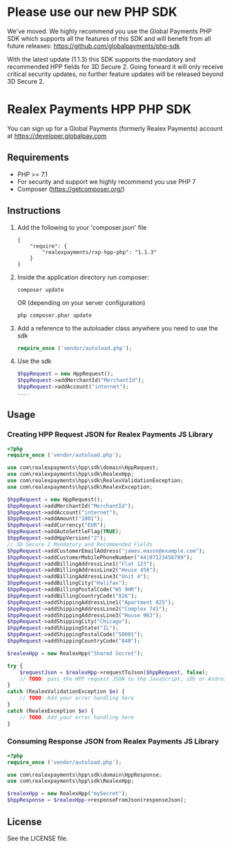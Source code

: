 # Please use our new PHP SDK
We've moved. We highly recommend you use the Global Payments PHP SDK
which supports all the features of this SDK and will benefit from all future releases:
https://github.com/globalpayments/php-sdk

With the latest update (1.1.3) this SDK supports the mandatory and recommended HPP fields for 3D Secure 2. Going forward it will only receive critical security updates, no further feature updates will be released beyond 3D Secure 2.

# Realex Payments HPP PHP SDK
You can sign up for a Global Payments (formerly Realex Payments) account at https://developer.globalpay.com

## Requirements ##
- PHP >= 7.1
- For security and support we highly recommend you use PHP 7
- Composer (https://getcomposer.org/)

## Instructions ##

1. Add the following to your 'composer.json' file

    ```
    {
        "require": {
            "realexpayments/rxp-hpp-php": "1.1.3"
        }    
    }
    ```

2. Inside the application directory run composer:

    ```
    composer update
    ```

    OR (depending on your server configuration)

    ```
    php composer.phar update
    ```

3. Add a reference to the autoloader class anywhere you need to use the sdk

    ```php
    require_once ('vendor/autoload.php');
    ```

4. Use the sdk <br/>

    ```php
    $hppRequest = new HppRequest(); 
    $hppRequest->addMerchantId("MerchantId");
    $hppRequest->addAccount("internet");
    ....
	```

## Usage

### Creating HPP Request JSON for Realex Payments JS Library

```php
<?php
require_once ('vendor/autoload.php');

use com\realexpayments\hpp\sdk\domain\HppRequest;
use com\realexpayments\hpp\sdk\RealexHpp;
use com\realexpayments\hpp\sdk\RealexValidationException;
use com\realexpayments\hpp\sdk\RealexException;

$hppRequest = new HppRequest(); 
$hppRequest->addMerchantId("MerchantId");
$hppRequest->addAccount("internet");
$hppRequest->addAmount("1001");
$hppRequest->addCurrency("EUR");
$hppRequest->addAutoSettleFlag(TRUE);
$hppRequest->addHppVersion("2");
// 3D Secure 2 Mandatory and Recommended Fields
$hppRequest->addCustomerEmailAddress("james.mason@example.com");
$hppRequest->addCustomerMobilePhoneNumber("44|07123456789");
$hppRequest->addBillingAddressLine1("Flat 123");
$hppRequest->addBillingAddressLine2("House 456");
$hppRequest->addBillingAddressLine3("Unit 4");
$hppRequest->addBillingCity("Halifax");
$hppRequest->addBillingPostalCode("W5 9HR");
$hppRequest->addBillingCountryCode("826");
$hppRequest->addShippingAddressLine1("Apartment 825");
$hppRequest->addShippingAddressLine2("Complex 741");
$hppRequest->addShippingAddressLine3("House 963");
$hppRequest->addShippingCity("Chicago");
$hppRequest->addShippingState("IL");
$hppRequest->addShippingPostalCode("50001");
$hppRequest->addShippingCountryCode("840");

$realexHpp = new RealexHpp("Shared Secret");

try {
    $requestJson = $realexHpp->requestToJson($hppRequest, false);
    // TODO: pass the HPP request JSON to the JavaScript, iOS or Android Library
}
catch (RealexValidationException $e) {
    // TODO: Add your error handling here
}
catch (RealexException $e) {
    // TODO: Add your error handling here
}
```

### Consuming Response JSON from Realex Payments JS Library

```php
<?php
require_once ('vendor/autoload.php');

use com\realexpayments\hpp\sdk\domain\HppResponse;
use com\realexpayments\hpp\sdk\RealexHpp;

$realexHpp = new RealexHpp("mySecret");
$hppResponse = $realexHpp->responseFromJson(responseJson);
```
## License

See the LICENSE file.
